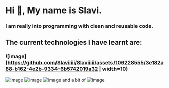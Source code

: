  # Hi 👋, My name is Slavi.
 ### I am really into programming with clean and reusable code.
 ## The current technologies I have learnt are:
 ### ![image](https://github.com/Slaviiiii/Slaviiiii/assets/106228555/3e182a88-b162-4e2b-9334-6b5742019a32 | width=10)
 ![image](https://github.com/Slaviiiii/Slaviiiii/assets/106228555/70fcb986-c7db-4663-ae10-030484f40050)
 ![image](https://github.com/Slaviiiii/Slaviiiii/assets/106228555/6200c326-5605-4a22-a90e-0c7034468452)
 ![image](https://github.com/Slaviiiii/Slaviiiii/assets/106228555/e42e84b2-53b0-4cc2-904d-cbf8b552896a)
 and a bit of ![image](https://github.com/Slaviiiii/Slaviiiii/assets/106228555/1da7523c-b7c8-4f8f-8d0d-302cf4738fdc)
